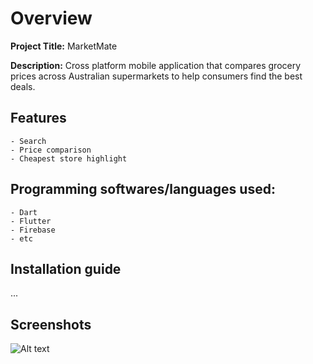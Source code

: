 # Overview

**Project Title:** MarketMate

**Description:** Cross platform mobile application that compares grocery prices across Australian supermarkets to help consumers find the best deals.

## Features
    - Search
    - Price comparison
    - Cheapest store highlight

## Programming softwares/languages used:
    - Dart
    - Flutter
    - Firebase
    - etc
## Installation guide
...

## Screenshots
![Alt text](image-path.png)